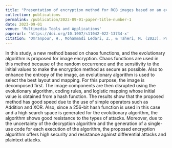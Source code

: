 ```yaml
---
title: "Presentation of encryption method for RGB images based on an evolutionary algorithm using chaos functions and hash tables."
collection: publications
permalink: /publication/2023-09-01-paper-title-number-1
date: 2023-09-01
venue: 'Multimedia Tools and Applications'
paperurl: 'https://doi.org/10.1007/s11042-022-13734-x'
citation: 'Omranpour, H., Mohammadi Ledari, Z., & Taheri, M. (2023). Presentation of encryption method for RGB images based on an evolutionary algorithm using chaos functions and hash tables. Multimedia Tools and Applications, 82(6), 9343-9360.'
---
```

In this study, a new method based on chaos functions, and the evolutionary algorithm is proposed for image encryption. Chaos functions are used in this method because of the random occurrence and the sensitivity to the initial values to make the encryption method as secure as possible. Also to enhance the entropy of the image, an evolutionary algorithm is used to select the best layout and mapping. For this purpose, the image is decomposed first. The image components are then disrupted using the evolutionary algorithm, coding rules, and logistic mapping whose initial value is obtained from a hash function. The results show that the proposed method has good speed due to the use of simple operators such as Addition and XOR. Also, since a 256-bit hash function is used in this case and a high search space is generated for the evolutionary algorithm, the algorithm shows good resistance to the types of attacks. Moreover, due to the uncertainty of the decryption algorithm and the generation of a single-use code for each execution of the algorithm, the proposed encryption algorithm offers high security and resistance against differential attacks and plaintext attacks.